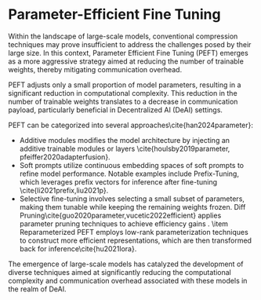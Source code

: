 # Parameter-Efficient Fine Tuning

Within the landscape of large-scale models, conventional compression techniques may prove insufficient to address the challenges posed by their large size. In this context, Parameter Efficient Fine Tuning (PEFT) emerges as a more aggressive strategy aimed at reducing the number of trainable weights, thereby mitigating communication overhead.

PEFT adjusts only a small proportion of model parameters, resulting in a significant reduction in computational complexity. This reduction in the number of trainable weights translates to a decrease in communication payload, particularly beneficial in Decentralized AI (DeAI) settings.

PEFT can be categorized into several approaches\cite{han2024parameter}:&#x20;

* Additive modules modifies the model architecture by injecting an additive trainable modules or layers \cite{houlsby2019parameter, pfeiffer2020adapterfusion}.
* Soft prompts utilize continuous embedding spaces of soft prompts to refine model performance. Notable examples include Prefix-Tuning, which leverages prefix vectors for inference after fine-tuning \cite{li2021prefix,liu2021p}.&#x20;
* Selective fine-tuning involves selecting a small subset of parameters, making them tunable while keeping the remaining weights frozen. Diff Pruning\cite{guo2020parameter,vucetic2022efficient} applies parameter pruning techniques to achieve efficiency gains . \item Reparameterized PEFT employs low-rank parameterization techniques to construct more efficient representations, which are then transformed back for inference\cite{hu2021lora}.

The emergence of large-scale models has catalyzed the development of diverse techniques aimed at significantly reducing the computational complexity and communication overhead associated with these models in the realm of DeAI.
